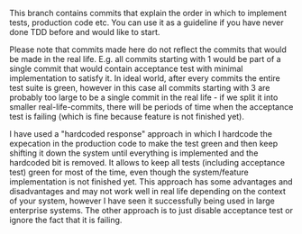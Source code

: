 This branch contains commits that explain the order in which to implement tests, production code etc. You can use it as a guideline if you have never done TDD before and would like to start.

Please note that commits made here do not reflect the commits that would be made in the real life. E.g. all commits starting with 1 would be part of a single commit that would contain acceptance test with minimal implementation to satisfy it. In ideal world, after every commits the entire test suite is green, however in this case all commits starting with 3 are probably too large to be a single commit in the real life - if we split it into smaller real-life-commits, there will be periods of time when the acceptance test is failing (which is fine because feature is not finished yet).

I have used a "hardcoded response" approach in which I hardcode the expecation in the production code to make the test green and then keep shifting it down the system until everything is implemented and the hardcoded bit is removed. It allows to keep all tests (including acceptance test) green for most of the time, even though the system/feature implementation is not finished yet. This approach has some advantages and disadvantages and may not work well in real life depending on the context of your system, however I have seen it successfully being used in large enterprise systems. The other approach is to just disable acceptance test or ignore the fact that it is failing.
